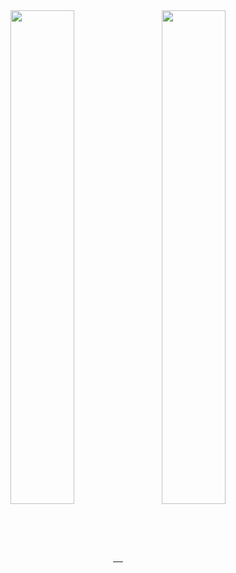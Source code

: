 <!--
<div align="center">
<img src="https://rishavanand.github.io/static/images/greetings.gif" align="center" style="width: 100%" />
</div>
-->

<div align="center">
  <a href="https://github-readme-stats.vercel.app">
    <img src="https://github-readme-stats-fm-sys.vercel.app/api?username=fm-sys&show_icons=true&include_all_commits=true&hide=contribs&border_radius=20" align="center" style="width: 45%" />&nbsp;&nbsp;&nbsp;
    <img src="https://github-readme-stats-fm-sys.vercel.app/api/top-langs/?username=fm-sys&layout=compact&exclude_repo=LoRaWAN&card_width=467&border_radius=20" align="center" style="width: 45%" />
  </a>
</div>  
 

<!--
**fm-sys/fm-sys** is a ✨ _special_ ✨ repository because its `README.md` (this file) appears on your GitHub profile.

Here are some ideas to get you started:

- 🔭 I’m currently working on ...
- 🌱 I’m currently learning ...
- 👯 I’m looking to collaborate on ...
- 🤔 I’m looking for help with ...
- 💬 Ask me about ...
- 📫 How to reach me: ...
- 😄 Pronouns: ...
- ⚡ Fun fact: ...
-->
